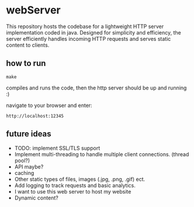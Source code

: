 # webServer
This repository hosts the codebase for a lightweight HTTP server implementation coded in java.
Designed for simplicity and efficiency, the server efficiently handles incoming HTTP requests and serves static content to clients.


## how to run

````
make 
````
compiles and runs the code, then the http server should be up and running :)


navigate to your browser and enter:

````
http://localhost:12345 
````


## future ideas

- TODO: implement SSL/TLS support
- Implement multi-threading to handle multiple client connections. (thread pool?)
- API maybe?
- caching
- Other static types of files, images (.jpg, .png, .gif) ect.
- Add logging to track requests and basic analytics.
- I want to use this web server to host my website
- Dynamic content?
